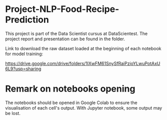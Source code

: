 # Project-NLP-Food-Recipe-Prediction
This project is part of the Data Scientist cursus at DataScientest. The project report and presentation can be found in the folder.

Link to download the raw dataset loaded at the beginning of each notebook for model training:

https://drive.google.com/drive/folders/1lXwFM61SnySfRaiPzioYLwuPotAxU6L9?usp=sharing

# Remark on notebooks opening
The notebooks should be opened in Google Colab to ensure the visualisation of each cell's output. With Jupyter notebook, some output may be lost.

